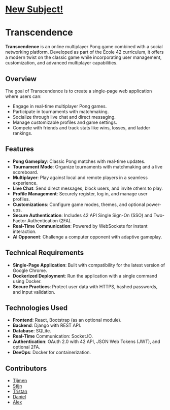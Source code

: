 
# [New Subject!](https://cdn.intra.42.fr/pdf/pdf/133398/en.subject.pdf)

# Transcendence

**Transcendence** is an online multiplayer Pong game combined with a social networking platform. Developed as part of the École 42 curriculum, it offers a modern twist on the classic game while incorporating user management, customization, and advanced multiplayer capabilities.

## Overview
The goal of Transcendence is to create a single-page web application where users can:

- Engage in real-time multiplayer Pong games.
- Participate in tournaments with matchmaking.
- Socialize through live chat and direct messaging.
- Manage customizable profiles and game settings.
- Compete with friends and track stats like wins, losses, and ladder rankings.

## Features
- **Pong Gameplay**: Classic Pong matches with real-time updates.
- **Tournament Mode**: Organize tournaments with matchmaking and a live scoreboard.
- **Multiplayer**: Play against local and remote players in a seamless experience.
- **Live Chat**: Send direct messages, block users, and invite others to play.
- **Profile Management**: Securely register, log in, and manage user profiles.
- **Customizations**: Configure game modes, themes, and optional power-ups.
- **Secure Authentication**: Includes 42 API Single Sign-On (SSO) and Two-Factor Authentication (2FA).
- **Real-Time Communication**: Powered by WebSockets for instant interaction.
- **AI Opponent**: Challenge a computer opponent with adaptive gameplay.

## Technical Requirements
- **Single-Page Application**: Built with compatibility for the latest version of Google Chrome.
- **Dockerized Deployment**: Run the application with a single command using Docker.
- **Secure Practices**: Protect user data with HTTPS, hashed passwords, and input validation.

## Technologies Used
- **Frontend**: React, Bootstrap (as an optional module).
- **Backend**: Django with REST API.
- **Database**: SQLite.
- **Real-Time** Communication: Socket.IO.
- **Authentication**: OAuth 2.0 with 42 API, JSON Web Tokens (JWT), and optional 2FA.
- **DevOps**: Docker for containerization.

## Contributors
- [Tijmen](https://github.com/tde-brui)
- [Stijn](https://github.com/StijnScheltinga)
- [Tristan](https://github.com/TRSTN4)
- [Daniel](https://github.com/dvan-kle)
- [Alex](https://github.com/AlexOldeMonnikhof)
